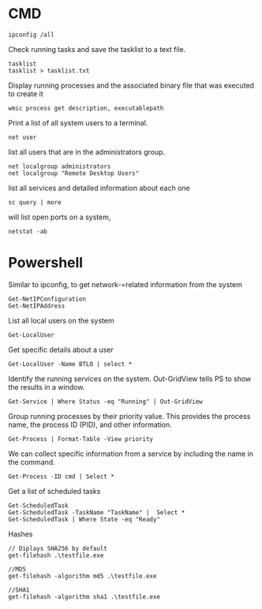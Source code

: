 # CMD

```
ipconfig /all
```

Check running tasks and save the tasklist to a text file.
```
tasklist
tasklist > tasklist.txt
```

Display running processes and the associated binary file that was executed to create it
```
wmic process get description, executablepath
```

Print a list of all system users to a terminal.
```
net user
```

list all users that are in the administrators group. 
```
net localgroup administrators
net localgroup "Remote Desktop Users"
```

list all services and detailed information about each one
```
sc query | more
```

will list open ports on a system,
```
netstat -ab
```


# Powershell
Similar to ipconfig, to get network-=related information from the system
```
Get-NetIPConfiguration
Get-NetIPAddress
```

List all local users on the system
```
Get-LocalUser
```

Get specific details about a user
```
Get-LocalUser -Name BTLO | select *
```

Identify the running services on the system. Out-GridView tells PS to show the results in a window. 
```
Get-Service | Where Status -eq "Running" | Out-GridView
```

Group running processes by their priority value.  This provides the process name, the process ID (PID), and other information. 
```
Get-Process | Format-Table -View priority
```
We can collect specific information from a service by including the name in the command.
```
Get-Process -ID cmd | Select *
```

Get a list of scheduled tasks 
```
Get-ScheduledTask
Get-ScheduledTask -TaskName "TaskName" |  Select *
Get-ScheduledTask | Where State -eq "Ready"
```

Hashes
```
// Diplays SHA256 by default
get-filehash .\testfile.exe

//MD5
get-filehash -algorithm md5 .\testfile.exe

//SHA1
get-filehash -algorithm sha1 .\testfile.exe

```
